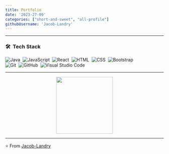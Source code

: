 ```yaml
---
title: Portfolio
date: '2023-27-09'
categories: ["short-and-sweet", "all-profile"]
githubUsername: 'Jacob-Landry'
---
```


---------------------------------------------------------------------------------------------------------------------------------------------------------------------------------
### 🛠 &nbsp;Tech Stack

![Java](https://img.shields.io/badge/-Java-333333?style=flat&logo=Java&logoColor=FFA518)&nbsp;
![JavaScript](https://img.shields.io/badge/-JavaScript-333333?style=flat&logo=javascript)&nbsp;
![React](https://img.shields.io/badge/-React-333333?style=flat&logo=react)&nbsp;
![HTML](https://img.shields.io/badge/-HTML-333333?style=flat&logo=HTML5)&nbsp;
![CSS](https://img.shields.io/badge/-CSS-333333?style=flat&logo=CSS3&logoColor=1572B6)&nbsp;
![Bootstrap](https://img.shields.io/badge/-Bootstrap-333333?style=flat&logo=bootstrap&logoColor=563D7C)\
![Git](https://img.shields.io/badge/-Git-333333?style=flat&logo=git)&nbsp;
![GitHub](https://img.shields.io/badge/-GitHub-333333?style=flat&logo=github)&nbsp;
![Visual Studio Code](https://img.shields.io/badge/-Visual%20Studio%20Code-333333?style=flat&logo=visual-studio-code&logoColor=007ACC)&nbsp;

---------------------------------------------------------------------------------------------------------------------------------------------------------------------------------
<p align="center">
	<a href="https://github.com/AVS1508">
		<img height="180em" src="https://github-readme-stats-eight-theta.vercel.app/api/top-langs/?username=Jacob-Landry&layout=compact&theme=vue-dark" />
	</a>
</p>

---------------------------------------------------------------------------------------------------------------------------------------------------------------------------------


⭐️ From [Jacob-Landry](https://github.com/Jacob-Landry)
